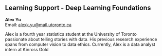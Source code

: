## Learning Support - Deep Learning Foundations

**Alex Yu**  
Email: alexk.yu@mail.utoronto.ca

Alex is a fourth year statistics student at the University of Toronto passionate about telling stories with data. His previous research experience spans from computer vision to data ethics. Currently, Alex is a data analyst intern at Kinross Gold
